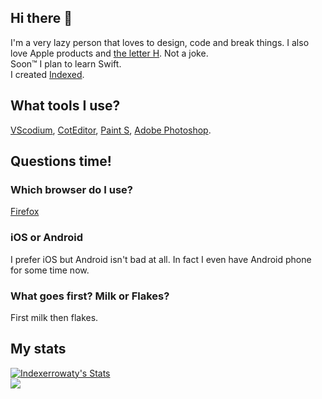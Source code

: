 <h2 align="left">Hi there 👋</h2>
<p align="left">
  I'm a very lazy person that loves to design, code and break things. I also love Apple products and <a href="https://reddit.com/r/TheLetterH">the letter H</a>. Not a joke.<br>
  Soon™ I plan to learn Swift.<br>
  I created <a href="https://github.com/team-indexed">Indexed</a>.
</p>

<h2 align="left">What tools I use?</h2>
<p><a href="https://vscodium.com/">VScodium</a>, <a href="https://coteditor.com/">CotEditor</a>, <a href="https://apps.apple.com/us/app/paint-s/id736473980">Paint S</a>, <a href="https://www.adobe.com/products/photoshop.html">Adobe Photoshop</a>.</p>

<h2>Questions time!</h2>

<h3>Which browser do I use?</h3>
<p><a href="https://www.mozilla.org/pl/firefox/new/">Firefox</a></p>

<h3>iOS or Android</h3>
<p>I prefer iOS but Android isn't bad at all. In fact I even have Android phone for some time now.</p>

<h3>What goes first? Milk or Flakes?</h3>
<p>First milk then flakes.</p>

<h2 align="left">My stats</h2>
  <a href="https://github.com/Indexerrowaty" class="rich-diff-level-one">
    <img src="https://github-readme-stats.vercel.app/api?username=Indexerrowaty&count_private=true&show_icons=true&hide_title=true&include_all_commits=true" alt="Indexerrowaty's Stats" >
    <br>
  </a>
  <a href="https://github.com/anuraghazra/github-readme-stats">
  <img align="center" src="https://github-readme-stats.vercel.app/api/top-langs/?username=Indexerrowaty" />
</a>
